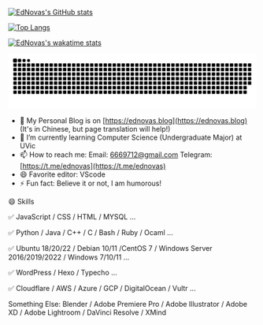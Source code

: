 [![EdNovas's GitHub stats](https://github-readme-stats.vercel.app/api?username=EdNovas&theme=radical)](https://github.com/anuraghazra/github-readme-stats)

[![Top Langs](https://github-readme-stats.vercel.app/api/top-langs/?username=anuraghazra)](https://github.com/anuraghazra/github-readme-stats)

[![EdNovas's wakatime stats](https://github-readme-stats.vercel.app/api/wakatime?username=ednovas&layout=compact)](https://github.com/anuraghazra/github-readme-stats)

![dark](https://github.com/EdNovas/gihubSNK/blob/output/github-contribution-grid-snake-dark.svg)
<!-- ![light](https://github.com/EdNovas/gihubSNK/blob/output/github-contribution-grid-snake.svg) -->


- 🔭 My Personal Blog is on [https://ednovas.blog](https://ednovas.blog) (It's in Chinese, but page translation will help!)
- 🌱 I’m currently learning Computer Science (Undergraduate Major) at UVic
- 📫 How to reach me: Email: 6669712@gmail.com Telegram: [https://t.me/ednovas](https://t.me/ednovas)
- 😄 Favorite editor: VScode
- ⚡ Fun fact: Believe it or not, I am humorous!

😄 Skills

✅ JavaScript / CSS / HTML / MYSQL ...

✅ Python / Java / C++ / C / Bash / Ruby / Ocaml ...

✅ Ubuntu 18/20/22 / Debian 10/11 /CentOS 7 / Windows Server 2016/2019/2022 / Windows 7/10/11 ...

✅ WordPress / Hexo / Typecho ...

✅ Cloudflare / AWS / Azure / GCP / DigitalOcean / Vultr ...

Something Else: Blender / Adobe Premiere Pro / Adobe Illustrator / Adobe XD / Adobe Lightroom / DaVinci Resolve / XMind
